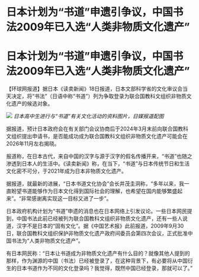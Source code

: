 # 日本计划为“书道”申遗引争议，中国书法2009年已入选“人类非物质文化遗产”

# 日本计划为“书道”申遗引争议，中国书法2009年已入选“人类非物质文化遗产”

【环球网报道】据日本《读卖新闻》18日报道，日本文部科学省的文化审议会当天决定，将“书法”（日语中称“书道”）列为争取登录为联合国教科文组织非物质文化遗产的候选对象。

![](https://inews.gtimg.com/om_bt/OXLzPNqf9mpxDM8c5Hiyyzlk4gMnYurXGK9jNxkB4qDs8AA/1000)
_日本高中生进行与“书道”有关文化活动的资料图片，日媒报道配图_

据报道，预计日本政府会在有关部门会议协商后于2024年3月末前向联合国教科文组织提出申请书，是否能成功成为联合国教科文组织非物质文化遗产可能会在2026年11月左右揭晓。

报道称，在日本古代，来自中国的汉字与源于汉字的假名传播开来，“书道”也随之渗透到日本人的生活中。《读卖新闻》称，在当下，“书道”与日本传统节日和生活文化密不可分，于2021年成为日本非物质文化遗产。

据报道，就最新的进展，“日本书道文化协会”会长井茂圭洞称，“多年以来，我一直盼望书道能够作为日本文化得到国际社会的理解，也希望在国内能够繁盛起来”。“非常感谢离实现这一目标又进了一步”。

日本政府机构计划为“书道”申遗的消息也在日本网络上引发议论。一些日本网民提到，中国书法此前已经被列为联合国教科文组织非物质文化遗产，还有一些人说道，汉字不是日本的“固有文化”。据《中国艺术报》此前报道，2009年9月30日，联合国教科文组织保护非物质文化遗产政府间委员会第四次会议，正式批准中国书法为“人类非物质文化遗产”。

有日本网民称：“日本让书道成为非物质文化遗产有什么目的？就像其他人提到的那样，作为渊源的中国（书法）已经被登录了，在这种背景下，有必要将从中国衍生的日本书道作为不同的文化登录吗？我觉得，既然中国已经登录，那就可以了。”

